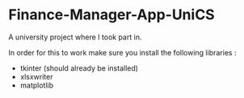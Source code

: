 # Finance-Manager-App-UniCS
A university project where I took part in.

In order for this to work make sure you install the following libraries :
- tkinter (should already be installed)
- xlsxwriter
- matplotlib

